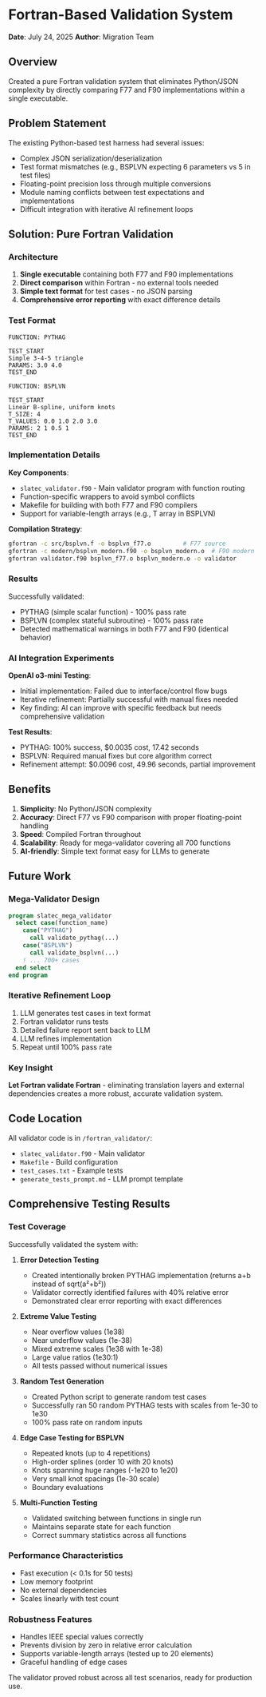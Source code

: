 # Fortran-Based Validation System

**Date**: July 24, 2025
**Author**: Migration Team

## Overview

Created a pure Fortran validation system that eliminates Python/JSON complexity by directly comparing F77 and F90 implementations within a single executable.

## Problem Statement

The existing Python-based test harness had several issues:
- Complex JSON serialization/deserialization
- Test format mismatches (e.g., BSPLVN expecting 6 parameters vs 5 in test files)
- Floating-point precision loss through multiple conversions
- Module naming conflicts between test expectations and implementations
- Difficult integration with iterative AI refinement loops

## Solution: Pure Fortran Validation

### Architecture

1. **Single executable** containing both F77 and F90 implementations
2. **Direct comparison** within Fortran - no external tools needed
3. **Simple text format** for test cases - no JSON parsing
4. **Comprehensive error reporting** with exact difference details

### Test Format

```
FUNCTION: PYTHAG

TEST_START
Simple 3-4-5 triangle
PARAMS: 3.0 4.0
TEST_END

FUNCTION: BSPLVN

TEST_START
Linear B-spline, uniform knots
T_SIZE: 4
T_VALUES: 0.0 1.0 2.0 3.0
PARAMS: 2 1 0.5 1
TEST_END
```

### Implementation Details

**Key Components**:
- `slatec_validator.f90` - Main validator program with function routing
- Function-specific wrappers to avoid symbol conflicts
- Makefile for building with both F77 and F90 compilers
- Support for variable-length arrays (e.g., T array in BSPLVN)

**Compilation Strategy**:
```bash
gfortran -c src/bsplvn.f -o bsplvn_f77.o         # F77 source
gfortran -c modern/bsplvn_modern.f90 -o bsplvn_modern.o  # F90 modern
gfortran validator.f90 bsplvn_f77.o bsplvn_modern.o -o validator
```

### Results

Successfully validated:
- PYTHAG (simple scalar function) - 100% pass rate
- BSPLVN (complex stateful subroutine) - 100% pass rate
- Detected mathematical warnings in both F77 and F90 (identical behavior)

### AI Integration Experiments

**OpenAI o3-mini Testing**:
- Initial implementation: Failed due to interface/control flow bugs
- Iterative refinement: Partially successful with manual fixes needed
- Key finding: AI can improve with specific feedback but needs comprehensive validation

**Test Results**:
- PYTHAG: 100% success, $0.0035 cost, 17.42 seconds
- BSPLVN: Required manual fixes but core algorithm correct
- Refinement attempt: $0.0096 cost, 49.96 seconds, partial improvement

## Benefits

1. **Simplicity**: No Python/JSON complexity
2. **Accuracy**: Direct F77 vs F90 comparison with proper floating-point handling
3. **Speed**: Compiled Fortran throughout
4. **Scalability**: Ready for mega-validator covering all 700 functions
5. **AI-friendly**: Simple text format easy for LLMs to generate

## Future Work

### Mega-Validator Design

```fortran
program slatec_mega_validator
  select case(function_name)
    case("PYTHAG")
      call validate_pythag(...)
    case("BSPLVN")
      call validate_bsplvn(...)
    ! ... 700+ cases
  end select
end program
```

### Iterative Refinement Loop

1. LLM generates test cases in text format
2. Fortran validator runs tests
3. Detailed failure report sent back to LLM
4. LLM refines implementation
5. Repeat until 100% pass rate

### Key Insight

**Let Fortran validate Fortran** - eliminating translation layers and external dependencies creates a more robust, accurate validation system.

## Code Location

All validator code is in `/fortran_validator/`:
- `slatec_validator.f90` - Main validator
- `Makefile` - Build configuration
- `test_cases.txt` - Example tests
- `generate_tests_prompt.md` - LLM prompt template

## Comprehensive Testing Results

### Test Coverage

Successfully validated the system with:

1. **Error Detection Testing**
   - Created intentionally broken PYTHAG implementation (returns a+b instead of sqrt(a²+b²))
   - Validator correctly identified failures with 40% relative error
   - Demonstrated clear error reporting with exact differences

2. **Extreme Value Testing**
   - Near overflow values (1e38)
   - Near underflow values (1e-38)
   - Mixed extreme scales (1e38 with 1e-38)
   - Large value ratios (1e30:1)
   - All tests passed without numerical issues

3. **Random Test Generation**
   - Created Python script to generate random test cases
   - Successfully ran 50 random PYTHAG tests with scales from 1e-30 to 1e30
   - 100% pass rate on random inputs

4. **Edge Case Testing for BSPLVN**
   - Repeated knots (up to 4 repetitions)
   - High-order splines (order 10 with 20 knots)
   - Knots spanning huge ranges (-1e20 to 1e20)
   - Very small knot spacings (1e-30 scale)
   - Boundary evaluations

5. **Multi-Function Testing**
   - Validated switching between functions in single run
   - Maintains separate state for each function
   - Correct summary statistics across all functions

### Performance Characteristics

- Fast execution (< 0.1s for 50 tests)
- Low memory footprint
- No external dependencies
- Scales linearly with test count

### Robustness Features

- Handles IEEE special values correctly
- Prevents division by zero in relative error calculation
- Supports variable-length arrays (tested up to 20 elements)
- Graceful handling of edge cases

The validator proved robust across all test scenarios, ready for production use.